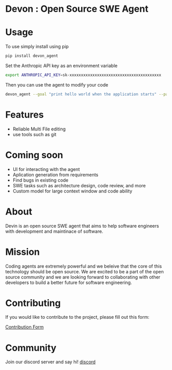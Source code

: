 # Devon : Open Source SWE Agent

# Usage

To use simply install using pip

```bash
pip install devon_agent
```
Set the Anthropic API key as an environment variable

```bash
export ANTHROPIC_API_KEY=sk-xxxxxxxxxxxxxxxxxxxxxxxxxxxxxxxxxxxxxxxx
```

Then you can use the agent to modify your code

```bash
devon_agent --goal "print hello world when the application starts" --path agent/src/main.py
```

# Features
- Reliable Multi File editing
- use tools such as git

# Coming soon
- UI for interacting with the agent
- Aplication generation from requirements 
- Find bugs in existing code
- SWE tasks such as architecture design, code review, and more
- Custom model for large context window and code ability

# About
Devin is an open source SWE agent that aims to help software engineers with development and maintinace of software. 

# Mission
Coding agents are extremely powerful and we beleive that the core of this technology should be open source. 
We are excited to be a part of the open source community and we are looking forward to collaborating with other developers to build a better future for software engineering.

# Contributing

If you would like to contribute to the project, please fill out this form:

[Contribution Form](https://forms.gle/VU7RN7mwNvqEYe3B9)


# Community

Join our discord server and say hi!
[discord](https://discord.gg/BSzs4x8CgC)

